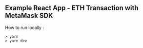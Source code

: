 ## Example React App - ETH Transaction with MetaMask SDK

How to run locally :

```
> yarn
> yarn dev
```

